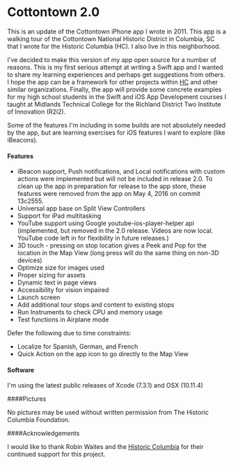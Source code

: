 # Cottontown 2.0

This is an update of the Cottontown iPhone app I wrote in 2011.  This app is a walking tour of the Cottontown National Historic District in Columbia, SC that I wrote for the Historic Columbia (HC).  I also live in this neighborhood.

I've decided to make this version of my app open source for a number of reasons.  This is my first serious attempt at writing a Swift app and I wanted to share my learning experiences and perhaps get suggestions from others.  I hope the app can be a framework for other projects within [HC](http://www.historiccolumbia.org/take-a-tour) and other similar organizations. Finally, the app will provide some concrete examples for my high school students in the Swift and iOS App Development courses I taught at Midlands Technical College for the Richland District Two Institute of Innovation (R2i2).

Some of the features I'm including in some builds are not absolutely needed by the app, but are learning exercises for iOS features I want to explore (like iBeacons).

#### Features

* iBeacon support, Push notifications, and Local notifications with custom actions were implemented but will not be included in release 2.0.  To clean up the app in preparation for release to the app store, these features were removed from the app on May 4, 2016 on commit 13c2555.
* Universal app base on Split View Controllers
* Support for iPad multitasking
* YouTube support using Google youtube-ios-player-helper api (implemented, but removed in the 2.0 release. Videos are now local.  YouTube code left in for flexibility in future releases.)
* 3D touch - pressing on stop location gives a Peek and Pop for the location in the Map View (long press will do the same thing on non-3D devices)
* Optimize size for images used
* Proper sizing for assets
* Dynamic text in page views
* Accessibility for vision impaired
* Launch screen
* Add additional tour stops and content to existing stops
* Run Instruments to check CPU and memory usage
* Test functions in Airplane mode

Defer the following due to time constraints:

* Localize for Spanish, German, and French
*  Quick Action on the app icon to go directly to the Map View

#### Software

I'm using the latest public releases of Xcode (7.3.1) and OSX (10.11.4)

####Pictures

No pictures may be used without written permission from The Historic Columbia Foundation.

####Acknowledgements

I would like to thank Robin Waites and the [Historic Columbia](http://www.historiccolumbia.org) for their continued support for this project. 
 